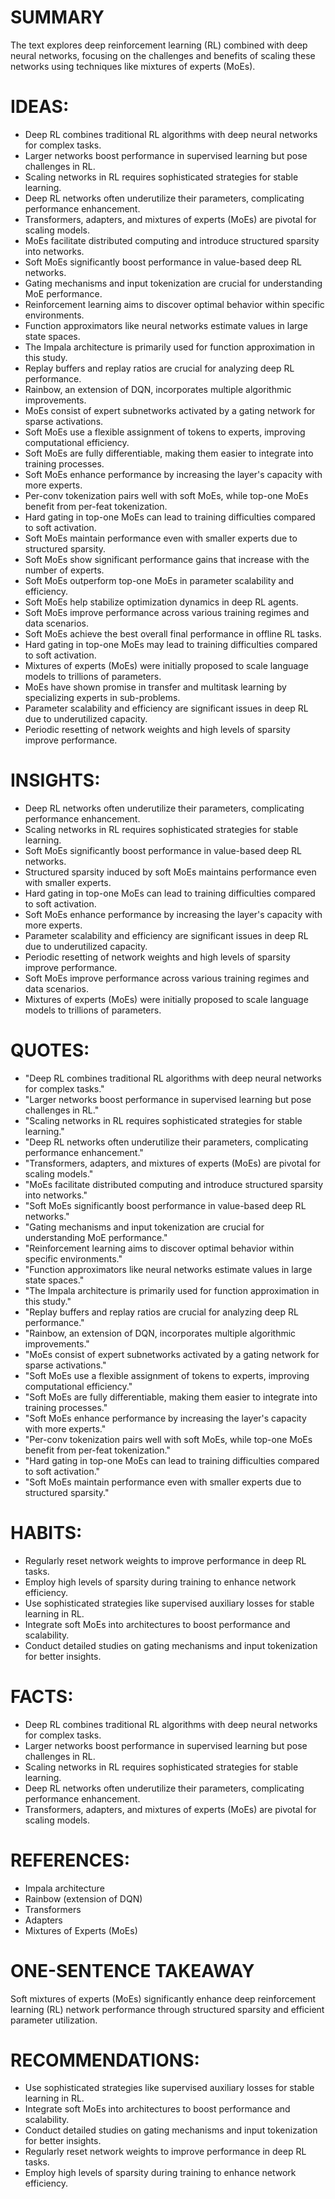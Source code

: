 # SUMMARY
The text explores deep reinforcement learning (RL) combined with deep neural networks, focusing on the challenges and benefits of scaling these networks using techniques like mixtures of experts (MoEs).

# IDEAS:
- Deep RL combines traditional RL algorithms with deep neural networks for complex tasks.
- Larger networks boost performance in supervised learning but pose challenges in RL.
- Scaling networks in RL requires sophisticated strategies for stable learning.
- Deep RL networks often underutilize their parameters, complicating performance enhancement.
- Transformers, adapters, and mixtures of experts (MoEs) are pivotal for scaling models.
- MoEs facilitate distributed computing and introduce structured sparsity into networks.
- Soft MoEs significantly boost performance in value-based deep RL networks.
- Gating mechanisms and input tokenization are crucial for understanding MoE performance.
- Reinforcement learning aims to discover optimal behavior within specific environments.
- Function approximators like neural networks estimate values in large state spaces.
- The Impala architecture is primarily used for function approximation in this study.
- Replay buffers and replay ratios are crucial for analyzing deep RL performance.
- Rainbow, an extension of DQN, incorporates multiple algorithmic improvements.
- MoEs consist of expert subnetworks activated by a gating network for sparse activations.
- Soft MoEs use a flexible assignment of tokens to experts, improving computational efficiency.
- Soft MoEs are fully differentiable, making them easier to integrate into training processes.
- Soft MoEs enhance performance by increasing the layer's capacity with more experts.
- Per-conv tokenization pairs well with soft MoEs, while top-one MoEs benefit from per-feat tokenization.
- Hard gating in top-one MoEs can lead to training difficulties compared to soft activation.
- Soft MoEs maintain performance even with smaller experts due to structured sparsity.
- Soft MoEs show significant performance gains that increase with the number of experts.
- Soft MoEs outperform top-one MoEs in parameter scalability and efficiency.
- Soft MoEs help stabilize optimization dynamics in deep RL agents.
- Soft MoEs improve performance across various training regimes and data scenarios.
- Soft MoEs achieve the best overall final performance in offline RL tasks.
- Hard gating in top-one MoEs may lead to training difficulties compared to soft activation.
- Mixtures of experts (MoEs) were initially proposed to scale language models to trillions of parameters.
- MoEs have shown promise in transfer and multitask learning by specializing experts in sub-problems.
- Parameter scalability and efficiency are significant issues in deep RL due to underutilized capacity.
- Periodic resetting of network weights and high levels of sparsity improve performance.

# INSIGHTS:
- Deep RL networks often underutilize their parameters, complicating performance enhancement.
- Scaling networks in RL requires sophisticated strategies for stable learning.
- Soft MoEs significantly boost performance in value-based deep RL networks.
- Structured sparsity induced by soft MoEs maintains performance even with smaller experts.
- Hard gating in top-one MoEs can lead to training difficulties compared to soft activation.
- Soft MoEs enhance performance by increasing the layer's capacity with more experts.
- Parameter scalability and efficiency are significant issues in deep RL due to underutilized capacity.
- Periodic resetting of network weights and high levels of sparsity improve performance.
- Soft MoEs improve performance across various training regimes and data scenarios.
- Mixtures of experts (MoEs) were initially proposed to scale language models to trillions of parameters.

# QUOTES:
- "Deep RL combines traditional RL algorithms with deep neural networks for complex tasks."
- "Larger networks boost performance in supervised learning but pose challenges in RL."
- "Scaling networks in RL requires sophisticated strategies for stable learning."
- "Deep RL networks often underutilize their parameters, complicating performance enhancement."
- "Transformers, adapters, and mixtures of experts (MoEs) are pivotal for scaling models."
- "MoEs facilitate distributed computing and introduce structured sparsity into networks."
- "Soft MoEs significantly boost performance in value-based deep RL networks."
- "Gating mechanisms and input tokenization are crucial for understanding MoE performance."
- "Reinforcement learning aims to discover optimal behavior within specific environments."
- "Function approximators like neural networks estimate values in large state spaces."
- "The Impala architecture is primarily used for function approximation in this study."
- "Replay buffers and replay ratios are crucial for analyzing deep RL performance."
- "Rainbow, an extension of DQN, incorporates multiple algorithmic improvements."
- "MoEs consist of expert subnetworks activated by a gating network for sparse activations."
- "Soft MoEs use a flexible assignment of tokens to experts, improving computational efficiency."
- "Soft MoEs are fully differentiable, making them easier to integrate into training processes."
- "Soft MoEs enhance performance by increasing the layer's capacity with more experts."
- "Per-conv tokenization pairs well with soft MoEs, while top-one MoEs benefit from per-feat tokenization."
- "Hard gating in top-one MoEs can lead to training difficulties compared to soft activation."
- "Soft MoEs maintain performance even with smaller experts due to structured sparsity."

# HABITS:
- Regularly reset network weights to improve performance in deep RL tasks.
- Employ high levels of sparsity during training to enhance network efficiency.
- Use sophisticated strategies like supervised auxiliary losses for stable learning in RL.
- Integrate soft MoEs into architectures to boost performance and scalability.
- Conduct detailed studies on gating mechanisms and input tokenization for better insights.

# FACTS:
- Deep RL combines traditional RL algorithms with deep neural networks for complex tasks.
- Larger networks boost performance in supervised learning but pose challenges in RL.
- Scaling networks in RL requires sophisticated strategies for stable learning.
- Deep RL networks often underutilize their parameters, complicating performance enhancement.
- Transformers, adapters, and mixtures of experts (MoEs) are pivotal for scaling models.

# REFERENCES:
- Impala architecture
- Rainbow (extension of DQN)
- Transformers
- Adapters
- Mixtures of Experts (MoEs)

# ONE-SENTENCE TAKEAWAY
Soft mixtures of experts (MoEs) significantly enhance deep reinforcement learning (RL) network performance through structured sparsity and efficient parameter utilization.

# RECOMMENDATIONS:
- Use sophisticated strategies like supervised auxiliary losses for stable learning in RL.
- Integrate soft MoEs into architectures to boost performance and scalability.
- Conduct detailed studies on gating mechanisms and input tokenization for better insights.
- Regularly reset network weights to improve performance in deep RL tasks.
- Employ high levels of sparsity during training to enhance network efficiency.